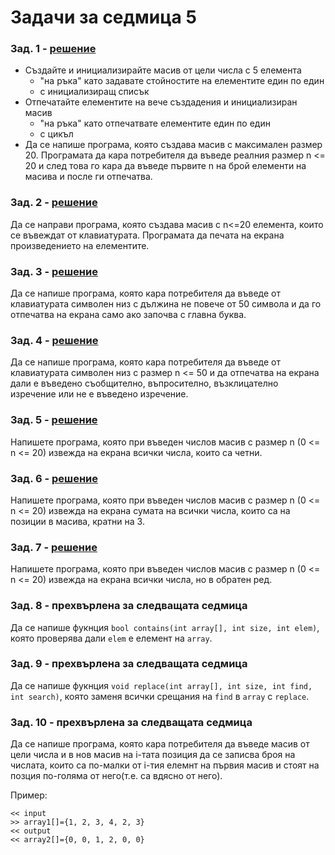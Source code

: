 # Задачи за седмица 5

### Зад. 1 - [решение](solutions/task01.cpp)

* Създайте и инициализирайте масив от цели числа с 5 елемента
    * "на ръка" като задавате стойностите на елементите един по един
    * с инициализиращ списък
* Отпечатайте елементите на вече създадения и инициализиран масив
    * "на ръка" като отпечатвате елементите един по един
    * с цикъл
* Да се напише програма, която създава масив с максимален размер 20. Програмата да кара потребителя да въведе реалния размер n <= 20 и след това го кара да въведе първите n на брой елементи на масива и после ги отпечатва.

### Зад. 2 - [решение](solutions/task02.cpp)

Да се направи програма, която създава масив с n<=20 елемента, които се въвеждат от клавиатурата. Програмата да печата на екрана произведението на елементите.

### Зад. 3 - [решение](solutions/task03.cpp)

Да се напише програма, която кара потребителя да въведе от клавиатурата символен низ с дължина не повече от 50 символа и да го отпечатва на екрана само ако започва с главна буква.

### Зад. 4 - [решение](solutions/task04.cpp)

Да се напише програма, която кара потребителя да въведе от клавиатурата символен низ с размер n <= 50 и да отпечатва на екрана дали е въведено съобщително, въпросително, възклицателно изречение или не е въведено изречение. 

### Зад. 5 - [решение](solutions/task05.cpp)

Напишете програма, която при въведен числов масив с размер n (0 <= n <= 20) извежда на екрана всички числа, които са четни.

### Зад. 6 - [решение](solutions/task06.cpp)

Напишете програма, която при въведен числов масив с размер n (0 <= n <= 20) извежда на екрана сумата на всички числа, които са на позиции в масива, кратни на 3.

### Зад. 7 - [решение](solutions/task07.cpp)

Напишете програма, която при въведен числов масив с размер n (0 <= n <= 20) извежда на екрана всички числа, но в обратен ред.

### Зад. 8 - **прехвърлена за следващата седмица**

Да се напише фукнция `bool contains(int array[], int size, int elem)`, която проверява дали `elem` е елемент на `array`.

### Зад. 9 - **прехвърлена за следващата седмица**

Да се напише фукнция `void replace(int array[], int size, int find, int search)`, която заменя всички срещания на `find` в `array` с `replace`.

### Зад. 10 - **прехвърлена за следващата седмица**

Да се напише програма, която кара потребителя да въведе масив от цели числа и в нов масив на i-тата позиция да се записва броя на числата, които са по-малки от i-тия елемнт на първия масив и стоят на позция по-голяма от него(т.е. са вдясно от него).

Пример:

```
<< input 	
>> array1[]={1, 2, 3, 4, 2, 3}
<< output
<< array2[]={0, 0, 1, 2, 0, 0}
```